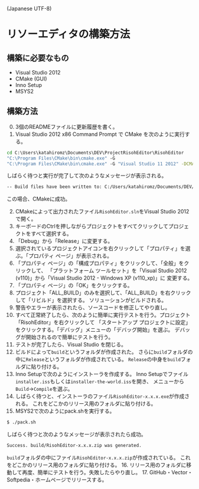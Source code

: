 ﻿(Japanese UTF-8)

# リソーエディタの構築方法

## 構築に必要なもの

- Visual Studio 2012
- CMake (GUI)
- Inno Setup
- MSYS2

## 構築方法

0. 3個のREADMEファイルに更新履歴を書く。
1. Visual Studio 2012 x86 Command Prompt で CMake を次のように実行する。

```cmd
cd C:\Users\katahiromz\Documents\DEV\ProjectRisohEditor\RisohEditor
"C:\Program Files\CMake\bin\cmake.exe" -G
"C:\Program Files\CMake\bin\cmake.exe" -G "Visual Studio 11 2012" -DCMAKE_BUILD_TYPE=Release .
```

しばらく待つと実行が完了して次のようなメッセージが表示される。

```txt
-- Build files have been written to: C:/Users/katahiromz/Documents/DEV/ProjectRisohEditor/RisohEditor
```

この場合、CMakeに成功。

2. CMakeによって出力されたファイル`RisohEditor.sln`をVisual Studio 2012で開く。
3. キーボードのCtrlを押しながらプロジェクトをすべてクリックしてプロジェクトをすべて選択する。
4. 「Debug」から「Release」に変更する。
5. 選択されているプロジェクトアイコンを右クリックして「プロパティ」を選ぶ。「プロパティ ページ」が表示される。
6. 「プロパティ ページ」の「構成プロパティ」をクリックして、「全般」をクリックして、
「プラットフォーム ツールセット」を「Visual Studio 2012 (v110)」から「Visual Studio 2012 - Windows XP (v110_xp)」に
変更する。
7. 「プロパティ ページ」の「OK」をクリックする。
8. プロジェクト「ALL_BUILD」のみを選択して、「ALL_BUILD」を右クリックして「リビルド」を選択する。
ソリューションがビルドされる。
9. 警告やエラーが表示されたら、ソースコードを修正してやり直し。
10. すべて正常終了したら、次のように簡単に実行テストを行う。プロジェクト「RisohEditor」を右クリックして
「スタートアップ プロジェクトに設定」をクリックする。「デバッグ」メニューの「デバッグ開始」を選ぶ。
デバッグが開始されるので簡単にテストを行う。
11. テストが完了したら、Visual Studio を閉じる。
12. ビルドによって`build`というフォルダが作成された。
さらに`build`フォルダの中に`Release`というフォルダが作成されている。
`Release`の中身を`build`フォルダに貼り付ける。
13. Inno Setupで次のようにインストーラを作成する。
Inno Setupでファイル`installer.iss`もしくは`installer-the-world.iss`を開き、
メニューから`Build`→`Compile`を選ぶ。
14. しばらく待つと、インストーラのファイル`RisohEditor-x.x.x.exe`が作成される。
これをどこかのリリース用のフォルダに貼り付ける。
15. MSYS2で次のようにpack.shを実行する。
```bash
$ ./pack.sh
```
しばらく待つと次のようなメッセージが表示されたら成功。
```txt
Success. build/RisohEditor-x.x.x.zip was generated.
```
`build`フォルダの中にファイル`RisohEditor-x.x.x.zip`が作成されている。
これをどこかのリリース用のフォルダに貼り付ける。
16. リリース用のフォルダに移動して再度、簡単にテストを行う。失敗したらやり直し。
17. GitHub・Vector・Softpedia・ホームページでリリースする。
